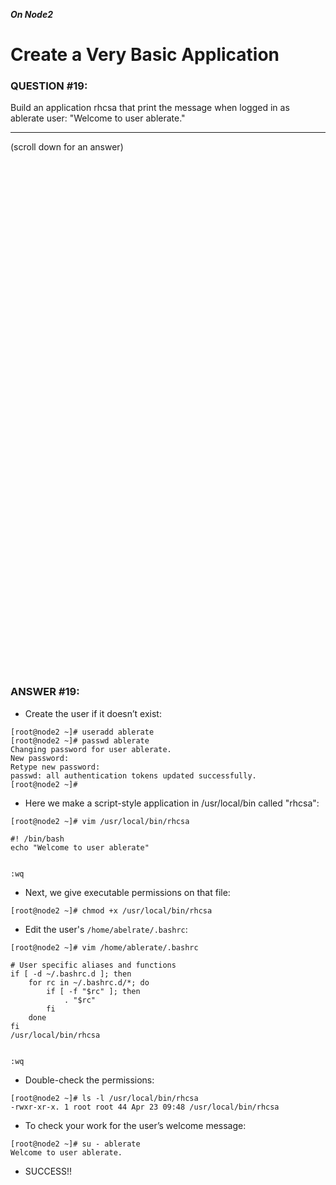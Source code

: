 ***On Node2***

# Create a Very Basic Application

### QUESTION #19:
Build an application rhcsa that print the message when logged in as ablerate user: "Welcome to user ablerate."

***
(scroll down for an answer)

<br/><br/><br/><br/><br/><br/><br/><br/><br/><br/><br/><br/><br/><br/><br/><br/><br/><br/><br/><br/><br/><br/><br/><br/>
<br/><br/><br/><br/><br/><br/><br/><br/><br/><br/><br/><br/><br/><br/><br/><br/><br/><br/><br/><br/><br/><br/><br/><br/>

### ANSWER #19:

* Create the user if it doesn’t exist:
```
[root@node2 ~]# useradd ablerate
[root@node2 ~]# passwd ablerate
Changing password for user ablerate.
New password:
Retype new password: 
passwd: all authentication tokens updated successfully.
[root@node2 ~]#
```

* Here we make a script-style application in /usr/local/bin called "rhcsa":
```
[root@node2 ~]# vim /usr/local/bin/rhcsa

#! /bin/bash
echo "Welcome to user ablerate"


:wq
```

* Next, we give executable permissions on that file:
```
[root@node2 ~]# chmod +x /usr/local/bin/rhcsa
```

* Edit the user's ```/home/abelrate/.bashrc```:
```
[root@node2 ~]# vim /home/ablerate/.bashrc

# User specific aliases and functions
if [ -d ~/.bashrc.d ]; then
    for rc in ~/.bashrc.d/*; do
        if [ -f "$rc" ]; then
            . "$rc"
        fi
    done
fi
/usr/local/bin/rhcsa


:wq
```

* Double-check the permissions:
```
[root@node2 ~]# ls -l /usr/local/bin/rhcsa
-rwxr-xr-x. 1 root root 44 Apr 23 09:48 /usr/local/bin/rhcsa
```

* To check your work for the user’s welcome message:
```
[root@node2 ~]# su - ablerate
Welcome to user ablerate.
```

* SUCCESS!!




